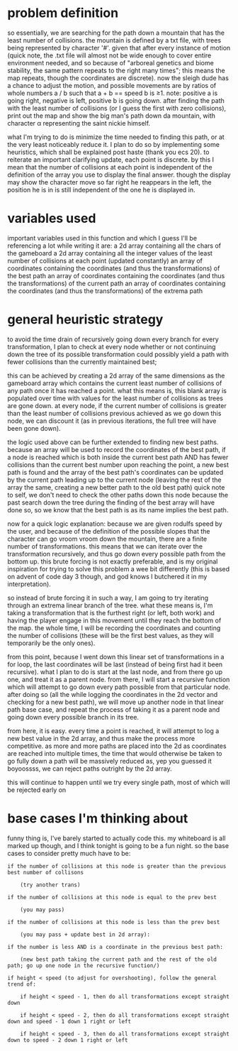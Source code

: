 # problem definition
so essentially, we are searching for the path down a mountain that has the least number of collisions. the mountain is defined by a txt file, with trees being represented by character '#'. given that after every instance of motion (quick note, the .txt file will almost not be wide enough to cover entire environment needed, and so because of "arboreal genetics and biome stability, the same pattern repeats to the right many times"; this means the map repeats, though the coordinates are discrete). now the sleigh dude has a chance to adjust the motion, and possible movements are by ratios of whole numbers a / b such that a + b == speed b is ≥1. note: positive a is going right, negative is left, positive b is going down. after finding the path with the least number of collisions (or I guess the first with zero collisions), print out the map and show the big man's path down da mountain, with character α representing the saint nickie himself.

what I'm trying to do is minimize the time needed to finding this path, or at the very least noticeably reduce it. I plan to do so by implementing some heuristics, which shall be explained post haste (thank you ecs 20). to reiterate an important clarifying update, each point is discrete. by this I mean that the number of collisions at each point is independent of the definition of the array you use to display the final answer. though the display may show the character move so far right he reappears in the left, the position he is in is still independent of the one he is displayed in.

# variables used
important variables used in this function and which I guess I'll be referencing a lot while writing it are:
    a 2d array containing all the chars of the gameboard
    a 2d array containing all the integer values of the least number of collisions at each point (updated constantly)
    an array of coordinates containing the coordinates (and thus the transformations) of the best path
    an array of coordinates containing the coordinates (and thus the transformations) of the current path
    an array of coordinates containing the coordinates (and thus the transformations) of the extrema path

# general heuristic strategy
to avoid the time drain of recursively going down every branch for every transformation, I plan to check at every node whether or not continuing down the tree of its possible transformation could possibly yield a path with fewer collisions than the currently maintained best;

this can be achieved by creating a 2d array of the same dimensions as the gameboard array which contains the current least number of collisions of any path once it has reached a point. what this means is, this blank array is populated over time with values for the least number of collisions as trees are gone down. at every node, if the current number of collisions is greater than the least number of collisions previous achieved as we go down this node, we can discount it (as in previous iterations, the full tree will have been gone down). 

the logic used above can be further extended to finding new best paths. because an array will be used to record the coordinates of the best path, if a node is reached which is both inside the current best path AND has fewer collisions than the current best number upon reaching the point, a new best path is found and the array of the best path's coordinates can be updated by the current path leading up to the current node (leaving the rest of the array the same, creating a new better path to the old best path) quick note to self, we don't need to check the other paths down this node because the past search down the tree during the finding of the best array will have done so, so we know that the best path is as its name implies the best path.

now for a quick logic explanation: because we are given rodulfs speed by the user, and because of the definition of the possible slopes that the character can go vroom vroom down the mountain, there are a finite number of transformations. this means that we can iterate over the transformation recursively, and thus go down every possible path from the bottom up. this brute forcing is not exactly preferable, and is my original inspiration for trying to solve this problem a wee bit differently (this is based on advent of code day 3 though, and god knows I butchered it in my interpretation). 

so instead of brute forcing it in such a way, I am going to try iterating through an extrema linear branch of the tree. what these means is, I'm taking a transformation that is the furthest right (or left, both work) and having the player engage in this movement until they reach the bottom of the map. the whole time, I will be recording the coordinates and counting the number of collisions (these will be the first best values, as they will temporarily be the only ones). 

from this point, because I went down this linear set of transformations in a for loop, the last coordinates will be last (instead of being first had it been recursive). what I plan to do is start at the last node, and from there go up one, and treat it as a parent node. from there, I will start a recursive function which will attempt to go down every path possible from that particular node. after doing so (all the while logging the coordinates in the 2d vector and checking for a new best path), we will move up another node in that linear path base case, and repeat the process of taking it as a parent node and going down every possible branch in its tree. 

from here, it is easy. every time a point is reached, it will attempt to log a new best value in the 2d array, and thus make the process more competitive. as more and more paths are placed into the 2d as coordinates are reached into multiple times, the time that would otherwise be taken to go fully down a path will be massively reduced as, yep you guessed it boyoossss, we can reject paths outright by the 2d array. 

this will continue to happen until we try every single path, most of which will be rejected early on

# base cases I'm thinking about
funny thing is, I've barely started to actually code this. my whiteboard is all marked up though, and I think tonight is going to be a fun night. so the base cases to consider pretty much have to be:

    if the number of collisions at this node is greater than the previous best number of collisons 
    
        (try another trans)
    
    if the number of collisions at this node is equal to the prev best 
    
        (you may pass)
    
    if the number of collisions at this node is less than the prev best 
        
        (you may pass + update best in 2d array):   
    
    if the number is less AND is a coordinate in the previous best path:
        
        (new best path taking the current path and the rest of the old path; go up one node in the recursive function/)
    
    if height < speed (to adjust for overshooting), follow the general trend of:
    
        if height < speed - 1, then do all transformations except straight down  
    
        if height < speed - 2, then do all transformations except straight down and speed - 1 down 1 right or left  
        
        if height < speed - 3, then do all transformations except straight down to speed - 2 down 1 right or left
